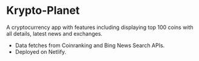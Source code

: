 # Krypto-Planet

A cryptocurrency app with features including displaying top 100 coins with all details, latest news and exchanges.

- Data fetches from Coinranking and Bing News Search APIs.
- Deployed on Netlify.
